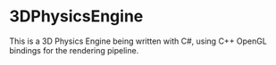 # 3DPhysicsEngine

This is a 3D Physics Engine being written with C#, using C++ OpenGL bindings for the rendering pipeline.
